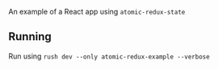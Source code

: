 An example of a React app using `atomic-redux-state`

## Running

Run using `rush dev --only atomic-redux-example --verbose`